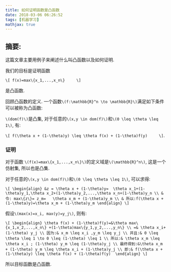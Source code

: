 ```yaml
---
title: 如何证明函数是凸函数
date: 2018-03-06 06:26:52
tags: [机器学习]
mathjax: true
---
```


摘要:
----

这篇文章主要用例子来阐述什么叫凸函数以及如何证明.

<!--more-->

我们的目标是证明函数

`\[
f(x)=max\{x_1,...,x_n\}    
\]`

是凸函数.

回顾凸函数的定义. 一个函数`\(f:\mathbb{R}^n \to \mathbb{R}\)`满足如下条件可以被称为凸函数:

`\(dom(f)\)`是凸集, 对于任意的`\(x,y \in dom(f)\)`和`\(0 \leq \theta \leq 1\)`, 有:

`\[
f(\theta x + (1-\theta)y) \leq \theta f(x) + (1-\theta)f(y)    
\]`.

### 证明

对于函数 `\(f(x)=max\{x_1,...,x_n\}\)`的定义域是`\(\mathbb{R}^n\)`, 这是一个仿射集, 所以也是凸集.

对于任意的`\(x,y \in dom(f)\)`和`\(0 \leq \theta \leq 1\)`, 可以求得:

`\[
\begin{align}
&z = \theta x + (1-\theta)y=  \theta x_1+(1-\theta)y_1,\theta x_2+(1-\theta)y_2,...,\theta x_n+(1-\theta)y_n \\
& 令: max\{z\}= z_m=   \theta x_m + (1-\theta)y_m \\
& 所以:f(\theta x + (1-\theta)y)=\theta x_m + (1-\theta)y_m
\end{align}
\]`

假设`\(max(x)=x_i, max(y)=y_j\)`, 则有:

`\[
\begin{align}
\theta f(x) + (1-\theta)f(y)=&\theta max\{x_1,x_2,...,x_n\} +(1-\theta)max\{y_1,y_2,...,y_n\} \\
=& \theta x_i+ (1-\theta) y_j \\
因为:& x_m \leq x_i ,y_m \leq y_j \\
并且:& 0 \leq \theta \leq 1 \to 0 \leq (1-\theta) \leq 1 \\
所以:& \theta x_m \leq \theta x_i ; (1-\theta) y_m \leq (1-\theta)y_j \\
最终得到:&\theta x_m + (1-\theta) y_m \leq \theta x_i + (1-\theta)y_j \\
即:& f(\theta x + (1-\theta)y) \leq \theta f(x) + (1-\theta)f(y) 
\end{align}
\]`

所以目标函数是凸函数.